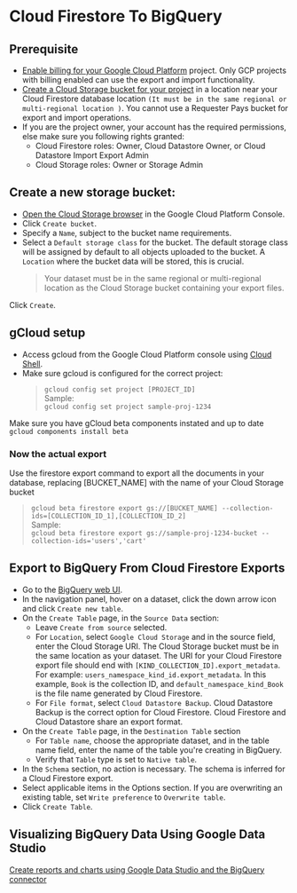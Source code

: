# Cloud Firestore To BigQuery
## Prerequisite
* [Enable billing for your Google Cloud Platform](https://cloud.google.com/billing/docs/how-to/modify-project) project. Only GCP projects with billing enabled can use the export and import functionality.
* [Create a Cloud Storage bucket for your project](https://cloud.google.com/storage/docs/creating-buckets) in a location near your Cloud Firestore database location `(It must be in the same regional or multi-regional location )`. You cannot use a Requester Pays bucket for export and import operations.
* If you are the project owner, your account has the required permissions, else make sure you following rights granted:
  * Cloud Firestore roles: Owner, Cloud Datastore Owner, or Cloud Datastore Import Export Admin
  * Cloud Storage roles: Owner or Storage Admin

## Create a new storage bucket:
* [Open the Cloud Storage browser](https://console.cloud.google.com/storage/browser?_ga=2.67414481.-1186296064.1537376599&_gac=1.45420560.1544978012.EAIaIQobChMI1LWQ4eCk3wIVzDUrCh2HuQk2EAAYASAAEgLEFPD_BwE) in the Google Cloud Platform Console.
* Click `Create bucket`.
* Specify a `Name`, subject to the bucket name requirements.
* Select a `Default storage class` for the bucket. The default storage class will be assigned by default to all objects uploaded to the bucket.
A `Location` where the bucket data will be stored, this is crucial.
   > Your dataset must be in the same regional or multi-regional location as the Cloud Storage bucket containing your export files.

Click `Create`.

## gCloud setup
* Access gcloud from the Google Cloud Platform console using [Cloud Shell](https://cloud.google.com/shell/).
* Make sure gcloud is configured for the correct project:   
  >```gcloud config set project [PROJECT_ID]```  
  > Sample:  
  >```gcloud config set project sample-proj-1234```  

Make sure you have gCloud beta components instated and up to date  
```gcloud components install beta```

### Now the actual export
Use the firestore export command to export all the documents in your database, replacing [BUCKET_NAME] with the name of your Cloud Storage bucket  
>```gcloud beta firestore export gs://[BUCKET_NAME] --collection-ids=[COLLECTION_ID_1],[COLLECTION_ID_2]```  
>Sample:  
>```gcloud beta firestore export gs://sample-proj-1234-bucket --collection-ids='users','cart'```  

## Export to BigQuery From Cloud Firestore Exports
* Go to the [BigQuery web UI](https://bigquery.cloud.google.com/).
* In the navigation panel, hover on a dataset, click the down arrow icon and click `Create new table`.
* On the `Create Table` page, in the `Source Data` section:
  * Leave `Create from source` selected.
  * For `Location`, select `Google Cloud Storage` and in the source field, enter the Cloud Storage URI. The Cloud Storage bucket must be in the same location as your dataset. The URI for your Cloud Firestore export file should end with `[KIND_COLLECTION_ID].export_metadata`. For example: `users_namespace_kind_id.export_metadata`. In this example, `Book` is the collection ID, and `default_namespace_kind_Book` is the file name generated by Cloud Firestore.
  * For `File format`, select `Cloud Datastore Backup`. Cloud Datastore Backup is the correct option for Cloud Firestore. Cloud Firestore and Cloud Datastore share an export format.
* On the `Create Table` page, in the `Destination Table` section
  * For `Table name`, choose the appropriate dataset, and in the table name field, enter the name of the table you're creating in BigQuery.
  * Verify that `Table` type is set to `Native table`.
* In the `Schema` section, no action is necessary. The schema is inferred for a Cloud Firestore export.
* Select applicable items in the Options section. If you are overwriting an existing table, set `Write preference` to `Overwrite table`.
* Click `Create Table`.

## Visualizing BigQuery Data Using Google Data Studio
[Create reports and charts using Google Data Studio and the BigQuery connector](https://cloud.google.com/bigquery/docs/visualize-data-studio#create_reports_and_charts_using_google_data_studio_and_the_bigquery_connector)
